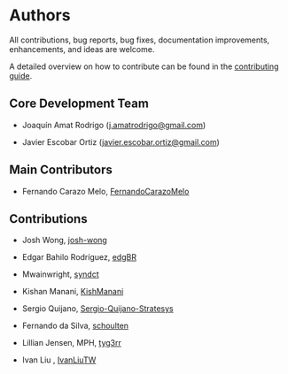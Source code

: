 # Authors

All contributions, bug reports, bug fixes, documentation improvements, enhancements, and ideas are welcome.

A detailed overview on how to contribute can be found in the [contributing guide](https://github.com/JoaquinAmatRodrigo/skforecast/blob/master/CONTRIBUTING.md).

## Core Development Team

+ Joaquín Amat Rodrigo (j.amatrodrigo@gmail.com)

+ Javier Escobar Ortiz (javier.escobar.ortiz@gmail.com)


## Main Contributors

+ Fernando Carazo Melo, [FernandoCarazoMelo](https://github.com/fernando-carazo)


## Contributions

+ Josh Wong, [josh-wong](https://github.com/josh-wong)

+ Edgar Bahilo Rodríguez, [edgBR](https://github.com/edgBR)

+ Mwainwright, [syndct](https://github.com/syndct)

+ Kishan Manani, [KishManani](https://github.com/KishManani)

+ Sergio Quijano, [Sergio-Quijano-Stratesys](https://github.com/Sergio-Quijano-Stratesys)

+ Fernando da Silva, [schoulten](https://github.com/schoulten)

+ Lillian Jensen, MPH, [tyg3rr](https://github.com/tyg3rr)

+ Ivan Liu , [IvanLiuTW](https://github.com/IvanLiuTW)
